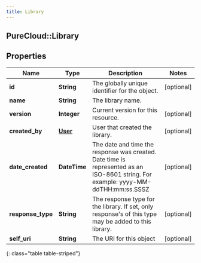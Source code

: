 ```yaml
---
title: Library
---
```

## PureCloud::Library

## Properties

|Name | Type | Description | Notes|
|------------ | ------------- | ------------- | -------------|
| **id** | **String** | The globally unique identifier for the object. | [optional] |
| **name** | **String** | The library name. | |
| **version** | **Integer** | Current version for this resource. | [optional] |
| **created_by** | [**User**](User.html) | User that created the library. | [optional] |
| **date_created** | **DateTime** | The date and time the response was created. Date time is represented as an ISO-8601 string. For example: yyyy-MM-ddTHH:mm:ss.SSSZ | [optional] |
| **response_type** | **String** | The response type for the library. If set, only response&#39;s of this type may be added to this library. | [optional] |
| **self_uri** | **String** | The URI for this object | [optional] |
{: class="table table-striped"}



